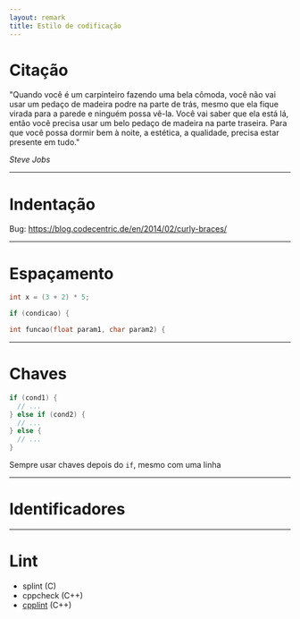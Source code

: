 ```yaml
---
layout: remark
title: Estilo de codificação
---
```


<div>

# Citação

"Quando você é um carpinteiro fazendo uma bela cômoda, você não vai usar um pedaço de madeira podre na parte de trás, mesmo que ela fique virada para a parede e ninguém possa vê-la. Você vai saber que ela está lá, então você precisa usar um belo pedaço de madeira na parte traseira. Para que você possa dormir bem à noite, a estética, a qualidade, precisa estar presente em tudo."

*Steve Jobs*

---

# Indentação

Bug: <https://blog.codecentric.de/en/2014/02/curly-braces/>

---

# Espaçamento

```c++
int x = (3 + 2) * 5;
```

```c++
if (condicao) {
```

```c++
int funcao(float param1, char param2) {
```

---

# Chaves

```c++
if (cond1) {
  // ...
} else if (cond2) {
  // ...
} else {
  // ...
}
```

Sempre usar chaves depois do `if`, mesmo com uma linha

---

# Identificadores

---

# Lint

- splint (C)
- cppcheck (C++)
- [cpplint](https://github.com/google/styleguide/tree/gh-pages/cpplint) (C++)

</div>